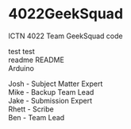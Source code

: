 # 4022GeekSquad
ICTN 4022 Team GeekSquad code 


test test   
readme
README   
Arduino

Josh - Subject Matter Expert   
Mike - Backup Team Lead   
Jake - Submission Expert   
Rhett - Scribe   
Ben - Team Lead   
